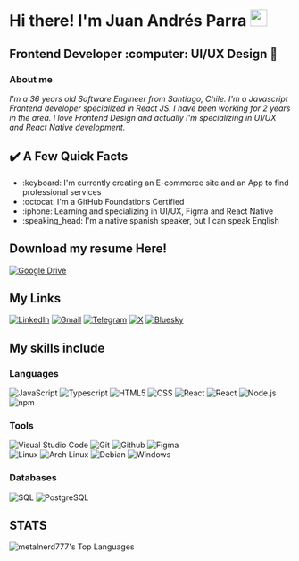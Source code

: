 <h1> Hi there! I'm Juan Andrés Parra <img src="https://raw.githubusercontent.com/iampavangandhi/iampavangandhi/master/gifs/Hi.gif" width="30px"></h1>
<h2>Frontend Developer :computer: UI/UX Design 🎨</h2>

### About me
<i>I'm a 36 years old Software Engineer from Santiago, Chile. I'm a Javascript Frontend developer specialized in React JS. I have been working for 2 years in the area. I love Frontend Design and actually I'm specializing in UI/UX and React Native development.</i>

<h2>✔️ A Few Quick Facts</h2>
<ul>
  <li>:keyboard: I'm currently creating an E-commerce site and an App to find professional services</li>
  <li>:octocat: I'm a GitHub Foundations Certified</li>
  <li>:iphone: Learning and specializing in UI/UX, Figma and React Native</li>
  <li>:speaking_head: I'm a native spanish speaker, but I can speak English  </li>
</ul>

## Download my resume Here!
<a href="https://drive.google.com/file/d/1_oFz2Ma-ASEiC2cHi2NWtIbWM2IjQCEI/view?usp=sharing">![Google Drive](https://img.shields.io/badge/Resume%20[in%20Spanish]-333333?logo=googledrive&logoColor=09b04e)</a>

## My Links
<a href="https://www.linkedin.com/in/juan-andres-pm/">![LinkedIn](https://img.shields.io/badge/Linkedin-%230077B5.svg?logo=linkedin&logoColor=white)</a>
<a href="mailto:juanparra1988@gmail.com">![Gmail](https://img.shields.io/badge/Gmail-D14836?logo=gmail&logoColor=white)</a>
<a href="https://t.me/juanandrespm">![Telegram](https://img.shields.io/badge/Telegram-2CA5E0?logo=telegram&logoColor=white)</a>
<a href="https://x.com/skogardraugur">![X](https://img.shields.io/badge/X-%23000000.svg?logo=X&logoColor=white)</a>
<a href="https://bsky.app/profile/skogardraugur.bsky.social">![Bluesky](https://img.shields.io/badge/Bluesky-0285FF?logo=bluesky&logoColor=fff)</a>

## My skills include

<h3>Languages</h3>

![JavaScript](https://img.shields.io/badge/-JavaScript-333333?style=flat&logo=javascript)
![Typescript](https://img.shields.io/badge/-Typescript-333333?style=flat&logo=typescript)
![HTML5](https://img.shields.io/badge/-HTML5-333333?style=flat&logo=HTML5)
![CSS](https://img.shields.io/badge/-CSS-333333?style=flat&logo=CSS3&logoColor=1572B6)
![React](https://img.shields.io/badge/-React-333333?style=flat&logo=react)
![React](https://img.shields.io/badge/-React%20Native-333333?style=flat&logo=react)
![Node.js](https://img.shields.io/badge/-Node.js-333333?style=flat&logo=node.js)
![npm](https://img.shields.io/badge/npm-333333?logo=npm&logoColor=2394cc)

<h3>Tools</h3>

![Visual Studio Code](https://custom-icon-badges.demolab.com/badge/Visual%20Studio%20Code-333333.svg?logo=vsc&logoColor=2cadf2)
![Git](https://img.shields.io/badge/-Git-333333?style=flat&logo=git&logoColor=2cadf2)
![Github](https://img.shields.io/badge/-Github-333333?style=flat&logo=github&logoColor=7c55f2)
![Figma](https://img.shields.io/badge/-Figma-333333?style=flat&logo=figma&logoColor=a45eff)<br/>
![Linux](https://img.shields.io/badge/Linux-333333?logo=linux&logoColor=black)
![Arch Linux](https://img.shields.io/badge/Arch%20Linux-333333?logo=arch-linux&logoColor=2394cc)
![Debian](https://img.shields.io/badge/Debian-333333?logo=debian&logoColor=a82a3f)
![Windows](https://custom-icon-badges.demolab.com/badge/Windows-333333?logo=windows11&logoColor=097dd6)


<h3>Databases</h3>

![SQL](https://img.shields.io/badge/-MySQL-333333?style=flat&logo=mysql)
![PostgreSQL](https://img.shields.io/badge/-PostgreSQL-333333?style=flat&logo=postgresql)

## STATS
![metalnerd777's Top Languages](https://github-readme-stats.vercel.app/api/top-langs/?username=metalnerd777&theme=dracula&show_icons=true&hide_border=true&layout=compact)
